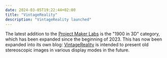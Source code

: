 ```yaml
---
date: 2024-03-05T19:22:44+02:00
title: "VintageReality"
description: "VintageReality launched"
---
```


The latest addition to the [Project Maker Labs](https://labs.projektemacher.org/) is the "1900 in 3D" category, which has been expanded since the beginning of 2023. This has now been expanded into its own blog: [VintageReality](https://vintagereality.projektemacher.org/) is intended to present old stereoscopic images in various display modes in the future.
